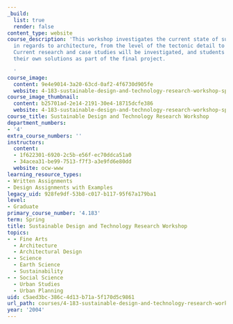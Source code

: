 ```yaml
---
_build:
  list: true
  render: false
content_type: website
course_description: 'This workshop investigates the current state of sustainability
  in regards to architecture, from the level of the tectonic detail to the urban environment.
  Current research and case studies will be investigated, and students will propose
  their own solutions as part of the final project.

  '
course_image:
  content: 9e4e9014-3a20-63cd-0af2-4f6730d905fe
  website: 4-183-sustainable-design-and-technology-research-workshop-spring-2004
course_image_thumbnail:
  content: b25701ad-2e14-2191-30e4-18715dcfe386
  website: 4-183-sustainable-design-and-technology-research-workshop-spring-2004
course_title: Sustainable Design and Technology Research Workshop
department_numbers:
- '4'
extra_course_numbers: ''
instructors:
  content:
  - 1f622301-6920-2c5b-e56f-ec70ddca51a0
  - 34acea31-be99-7513-f7f3-a3e9fd6e80dd
  website: ocw-www
learning_resource_types:
- Written Assignments
- Design Assignments with Examples
legacy_uid: 928fe9df-53b8-c017-b117-95f67a179ba1
level:
- Graduate
primary_course_number: '4.183'
term: Spring
title: Sustainable Design and Technology Research Workshop
topics:
- - Fine Arts
  - Architecture
  - Architectural Design
- - Science
  - Earth Science
  - Sustainability
- - Social Science
  - Urban Studies
  - Urban Planning
uid: c5aed3bc-386c-4d13-b71a-5f170d5c9861
url_path: courses/4-183-sustainable-design-and-technology-research-workshop-spring-2004
year: '2004'
---
```

